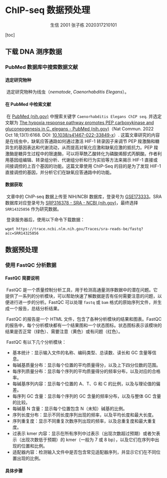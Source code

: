 # ChIP-seq 数据预处理

<center>生信 2001 张子栋 2020317210101</center>

[toc]

## 下载 DNA 测序数据

### PubMed 数据库中搜索数据文献

#### 选定研究物种

​	选定研究物种为线虫（$nematode,\ Caenorhabditis\ Elegans$）。

#### 在 PubMed 中检索文献

​	在 [PubMed (nih.gov)](https://pubmed.ncbi.nlm.nih.gov/) 中搜索关键字 `Caenorhabditis Elegans ChIP seq`. 并选定文献为 [The hypoxia response pathway promotes PEP carboxykinase and gluconeogenesis in C. elegans - PubMed (nih.gov)](https://pubmed.ncbi.nlm.nih.gov/36257965/)（Nat Commun. 2022 Oct 18;13(1):6168. DOI: [10.1038/s41467-022-33849-x](https://doi.org/10.1038/s41467-022-33849-x)）. 这篇文章研究的内容是在线虫中，缺氧应答通路如何通过激活 HIF-1 转录因子来调节 PEP 羧激酶和糖异生的基因表达和代谢流动，从而提高对氧化应激和缺氧应激的抵抗力。PEP 羧激酶是糖异生过程中的限速酶，可以将草酰乙酸转化为磷酸烯醇式丙酮酸。作者利用基因组编辑、转录组分析、代谢组分析和行为实验等方法来揭示 HIF-1 直接或间接调控的上百个基因的功能。这篇文章使用 ChIP-Seq 的目的是为了发现 HIF-1 直接调控的基因，并分析它们在缺氧应答通路中的功能。

#### 数据获取

​	文章中的 ChIP-seq 数据上传至 NIH/NCBI 数据库，登录号为 [GSE173333](https://www.ncbi.nlm.nih.gov/geo/query/acc.cgi?acc=GSE173333)。SRA 数据库对应登录号为 [SRP316378 - SRA - NCBI (nih.gov)](https://www.ncbi.nlm.nih.gov/sra?term=SRP316378)，最终选择 `SRR14325856` 作为研究数据。

​	登录服务器后，使用以下命令下载数据：

```shell
wget https://trace.ncbi.nlm.nih.gov/Traces/sra-reads-be/fastq?acc=SRR14325856
```

## 数据预处理

### 使用 FastQC 分析数据

#### FastQC 简要说明

​	FastQC 是一个质量控制分析工具，用于检测高通量测序数据中的潜在问题。它提供了一系列的分析模块，可以帮助快速了解数据是否有任何需要注意的问题，以便进行进一步的分析。FastQC 可以处理 `fastq` 或 `bam` 格式的原始序列文件，并生成一个报告，总结分析结果。

​	FastQC 的报告是一个 HTML 文件，包含了各种分析模块的结果和图表。FastQC 的报告中，每个分析模块都有一个结果图和一个状态图标。状态图标表示该模块的结果是否正常（绿色）、需要注意（黄色）或有问题（红色）。

​	FastQC 有以下几个分析模块：

+ 基本统计：显示输入文件的名称、编码类型、总读数、读长和 GC 含量等信息。
+ 每碱基质量分布：显示每个位置的平均质量得分，以及上下四分位数的范围。
+ 每序列质量分布：显示每个序列的平均质量得分的频率分布，以及对应的合格率。
+ 每碱基序列内容：显示每个位置的 A、T、G 和 C 的比例，以及与理论值的偏差。
+ 每序列 GC 含量：显示每个序列的 GC 含量的频率分布，以及与整体 GC 含量的比较。
+ 每碱基 N 含量：显示每个位置包含 N（未知）碱基的比例。
+ 序列长度分布：显示不同长度序列出现的频率，以及平均长度和最大长度。
+ 序列重复度：显示不同重复次数序列出现的频率，以及总重复度和最大重复度。
+ 过表示 kmer 内容：显示在所有序列中过表示（出现次数超过预期）或者欠表示（出现次数低于预期）的 kmer（一般为 7 或 8 bp），以及它们在序列中出现的位置和比例。
+ 适配器内容：检测输入文件中是否包含常见适配器序列，并显示它们在不同位置出现的比例。

#### 具体步骤

